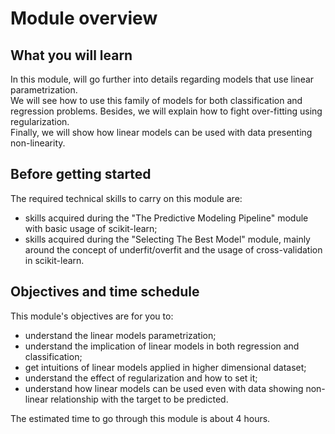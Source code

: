 # Module overview

## What you will learn

<!-- Give in plain English what the module is about -->

In this module, will go further into details regarding models that use 
linear parametrization.
\
We will see how to use this family of models for both classification and
regression problems. Besides, we will explain how to fight over-fitting using
regularization. 
\
Finally, we will show how linear models can be used with
data presenting non-linearity.

## Before getting started

<!-- Give the required skills for the module -->

The required technical skills to carry on this module are:

- skills acquired during the "The Predictive Modeling Pipeline" module with
  basic usage of scikit-learn;
- skills acquired during the "Selecting The Best Model" module, mainly around
  the concept of underfit/overfit and the usage of cross-validation in
  scikit-learn.

<!-- Point to resources to learning these skills -->

## Objectives and time schedule

<!-- Give the learning objectives -->

This module's objectives are for you to:

- understand the linear models parametrization;
- understand the implication of linear models in both 
  regression and classification;
- get intuitions of linear models applied in higher dimensional dataset;
- understand the effect of regularization and how to set it;
- understand how linear models can be used even with data showing non-linear
  relationship with the target to be predicted.

<!-- Give the investment in time -->

The estimated time to go through this module is about 4 hours.
